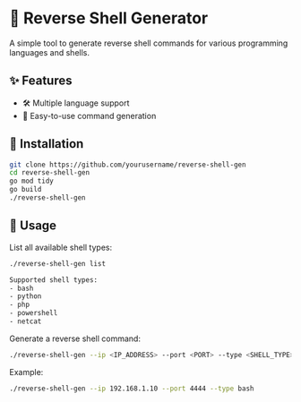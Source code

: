 # 🔄 Reverse Shell Generator

A simple tool to generate reverse shell commands for various programming languages and shells.

## ✨ Features

- 🛠️ Multiple language support
- 🔌 Easy-to-use command generation

## 🔧 Installation

```bash
git clone https://github.com/yourusername/reverse-shell-gen
cd reverse-shell-gen
go mod tidy
go build
./reverse-shell-gen
```

## 🚀 Usage

List all available shell types:

```bash
./reverse-shell-gen list
```

```bash
Supported shell types:
- bash
- python
- php
- powershell
- netcat
```

Generate a reverse shell command:

```bash
./reverse-shell-gen --ip <IP_ADDRESS> --port <PORT> --type <SHELL_TYPE>
```

Example:

```bash
./reverse-shell-gen --ip 192.168.1.10 --port 4444 --type bash
```
